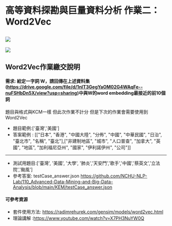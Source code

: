 # 高等資料探勘與巨量資料分析 作業二：Word2Vec
![](https://i.imgur.com/yz55YNk.png)
----
![](https://i.imgur.com/XCnJZ2Q.png)

## Word2Vec作業繳交說明
#### 需求: 給定一字詞 W，請回傳在上述資料集(https://drive.google.com/file/d/1nlT3GegYaOM02G4WAqFe--nuFSHbDn5X/view?usp=sharing)中與W的word embedding最接近的前10個詞
題目與格式與KCM一樣 但此次作業不計分 但是下次的作業會需要使用到Word2Vec

* 題目範例:['臺灣','美國']
* 答案範例 : [["日本", "香港", "中國大陸", "分佈", "中國", "中華民國", "日治", "臺北市", "名稱", "臺北"],["非建制地區", "城市", "人口普查", "加拿大", "英國", "地區", "加利福尼亞州", "國家", "伊利諾伊州", "公司"]]
-----
* 測試用題目:['臺灣', '美國', '大學', '肺炎','天安門','歌手','中國','蔡英文','立法院','颱風']
* 參考答案: testCase_answer.json https://github.com/NCHU-NLP-Lab/110_Advanced-Data-Mining-and-Big-Data-Analysis/blob/main/KEM/testCase_answer.json

#### 可參考資源


* 套件使用方法: https://radimrehurek.com/gensim/models/word2vec.html
* 理論講解 :https://www.youtube.com/watch?v=X7PH3NuYW0Q

